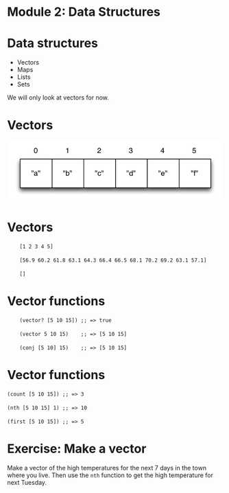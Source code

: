 # Module 2: Data Structures

# Data structures

  * Vectors
  * Maps
  * Lists
  * Sets

We will only look at vectors for now.

# Vectors
<img src="img/vector.png" alt="vector">

# Vectors

~~~
    [1 2 3 4 5]

    [56.9 60.2 61.8 63.1 64.3 66.4 66.5 68.1 70.2 69.2 63.1 57.1]

    []
~~~


# Vector functions

~~~
    (vector? [5 10 15]) ;; => true

    (vector 5 10 15)    ;; => [5 10 15]

    (conj [5 10] 15)    ;; => [5 10 15]
~~~


# Vector functions

~~~
(count [5 10 15]) ;; => 3

(nth [5 10 15] 1) ;; => 10

(first [5 10 15]) ;; => 5
~~~


# Exercise: Make a vector

Make a vector of the high temperatures for the next 7 days in the town
where you live. Then use the <code>nth</code> function to get the high
temperature for next Tuesday.
